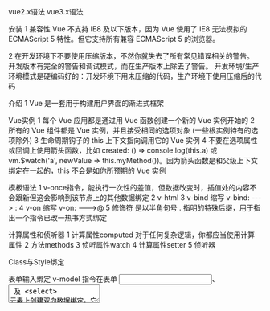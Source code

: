 vue2.x语法
vue3.x语法

安装
1 兼容性
  Vue 不支持 IE8 及以下版本，因为 Vue 使用了 IE8 无法模拟的 ECMAScript 5 特性。但它支持所有兼容 ECMAScript 5 的浏览器。

2 在开发环境下不要使用压缩版本，不然你就失去了所有常见错误相关的警告。
  开发版本有完全的警告和调试模式，而在生产版本上除去了警告。
  开发环境/生产环境模式是硬编码好的：开发环境下用未压缩的代码，生产环境下使用压缩后的代码

介绍
1 Vue 是一套用于构建用户界面的渐进式框架

Vue实例
1 每个 Vue 应用都是通过用 Vue 函数创建一个新的 Vue 实例开始的
2 所有的 Vue 组件都是 Vue 实例，并且接受相同的选项对象 (一些根实例特有的选项除外)
3 生命周期钩子的 this 上下文指向调用它的 Vue 实例
4 不要在选项属性或回调上使用箭头函数，比如 created: () => console.log(this.a) 或 vm.$watch('a', newValue => this.myMethod())。因为箭头函数是和父级上下文绑定在一起的，this 不会是如你所预期的 Vue 实例

模板语法
1 v-once指令，能执行一次性的差值，但数据改变时，插值处的内容不会跟新但这会影响到该节点上的其他数据绑定
2 v-html
3 v-bind   缩写 v-bind: ---> :
4 v-on     缩写 v-on: --->@
5 修饰符   是以半角句号 . 指明的特殊后缀，用于指出一个指令已改一热书方式绑定

计算属性和侦听器
1 计算属性computed  对于任何复杂逻辑，你都应当使用计算属性
2 方法methods
3 侦听属性watch
4 计算属性setter
5 侦听器

Class与Style绑定

表单输入绑定
v-model 指令在表单 <input>、<textarea> 及 <select> 元素上创建双向数据绑定。它会根据控件类型自动选取正确的方法来更新元素。

组件基础
1.组件可以进行任意次的重复使用，而且相互之间都是独立的
2.可以通过prop向子组件传递数据
3.单个根元素-实现复杂的组件
4.通过事件向父级组件发送消息

组件注册
1.组件名   自定义组件名 当使用 kebab-case (短横线分隔命名) 当使用 PascalCase (驼峰式命名)
2.全局注册
3.局部注册
4.模块系统

prop

自定义事件
